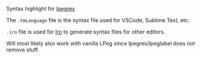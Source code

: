 Syntax highlight for [lpegrex](https://github.com/edubart/lpegrex)

The `.tmLanguage` file is the syntax file used for VSCode, Sublime Text, etc.

`.iro` file is used for [Iro](http://eeyo.io/iro/) to generate syntax files for other editors.

Will most likely also work with vanilla LPeg since lpegrex/lpeglabel does not remove stuff.
